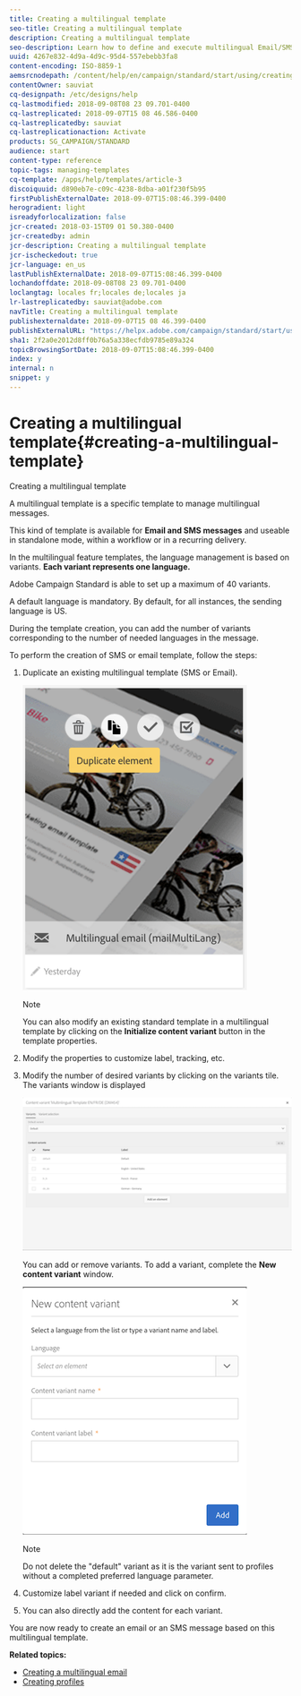 ```yaml
---
title: Creating a multilingual template
seo-title: Creating a multilingual template
description: Creating a multilingual template
seo-description: Learn how to define and execute multilingual Email/SMS deliveries through a single delivery based on your automatically segmented customers' preferred language. Report on the performance of every delivery down to the language and individual levels.
uuid: 4267e832-4d9a-4d9c-95d4-557ebebb3fa8
content-encoding: ISO-8859-1
aemsrcnodepath: /content/help/en/campaign/standard/start/using/creating-a-multilingual-template
contentOwner: sauviat
cq-designpath: /etc/designs/help
cq-lastmodified: 2018-09-08T08 23 09.701-0400
cq-lastreplicated: 2018-09-07T15 08 46.586-0400
cq-lastreplicatedby: sauviat
cq-lastreplicationaction: Activate
products: SG_CAMPAIGN/STANDARD
audience: start
content-type: reference
topic-tags: managing-templates
cq-template: /apps/help/templates/article-3
discoiquuid: d890eb7e-c09c-4238-8dba-a01f230f5b95
firstPublishExternalDate: 2018-09-07T15:08:46.399-0400
herogradient: light
isreadyforlocalization: false
jcr-created: 2018-03-15T09 01 50.380-0400
jcr-createdby: admin
jcr-description: Creating a multilingual template
jcr-ischeckedout: true
jcr-language: en_us
lastPublishExternalDate: 2018-09-07T15:08:46.399-0400
lochandoffdate: 2018-09-08T08 23 09.701-0400
loclangtag: locales fr;locales de;locales ja
lr-lastreplicatedby: sauviat@adobe.com
navTitle: Creating a multilingual template
publishexternaldate: 2018-09-07T15 08 46.399-0400
publishExternalURL: "https://helpx.adobe.com/campaign/standard/start/using/creating-a-multilingual-template.html"
sha1: 2f2a0e2012d8ff0b76a5a338ecfdb9785e89a324
topicBrowsingSortDate: 2018-09-07T15:08:46.399-0400
index: y
internal: n
snippet: y
---
```


# Creating a multilingual template{#creating-a-multilingual-template}

Creating a multilingual template

A multilingual template is a specific template to manage multilingual messages.

This kind of template is available for **Email and SMS messages** and useable in standalone mode, within a workflow or in a recurring delivery.

In the multilingual feature templates, the language management is based on variants. **Each variant represents one language.**

Adobe Campaign Standard is able to set up a maximum of 40 variants.

A default language is mandatory. By default, for all instances, the sending language is US.

During the template creation, you can add the number of variants corresponding to the number of needed languages in the message.

To perform the creation of SMS or email template, follow the steps:

1. Duplicate an existing multilingual template (SMS or Email).

   ![](assets/multi_template_duplicate.png)

   >[!NOTE]
   >
   >You can also modify an existing standard template in a multilingual template by clicking on the **Initialize content variant** button in the template properties.

1. Modify the properties to customize label, tracking, etc.
1. Modify the number of desired variants by clicking on the variants tile. The variants window is displayed

   ![](assets/multi_template_variants.png)

   You can add or remove variants. To add a variant, complete the **New content variant** window.

   ![](assets/multi_template_newvariant.png)

   >[!NOTE]
   >
   >Do not delete the "default" variant as it is the variant sent to profiles without a completed preferred language parameter.

1. Customize label variant if needed and click on confirm.
1. You can also directly add the content for each variant.

You are now ready to create an email or an SMS message based on this multilingual template.

**Related topics:**

* [Creating a multilingual email](../../channels/using/creating-a-multilingual-email.md)
* [Creating profiles](../../audiences/using/creating-profiles.md)

